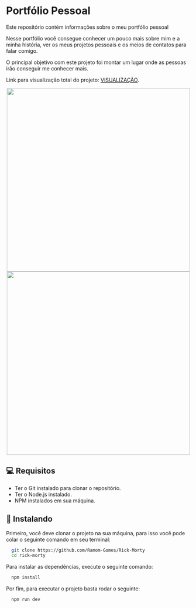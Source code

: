 # Portfólio Pessoal

Este repositório contém informações sobre o meu portfólio pessoal

Nesse portfólio você consegue conhecer um pouco mais sobre mim e a minha história, ver os meus projetos pessoais e os meios de contatos para falar comigo.

O principal objetivo com este projeto foi montar um lugar onde as pessoas irão conseguir me conhecer mais.

Link para visualização total do projeto: [VISUALIZAÇÃO](https://monumental-alfajores-8ca782.netlify.app/).

<div align="center" display="flex">
<img src="https://user-images.githubusercontent.com/110055468/235494642-5dfcb2b6-ca92-45b9-adb1-10000c13f0e0.jpeg" width="500px" />
<img src="https://user-images.githubusercontent.com/110055468/235496245-86a3b650-f067-4d8e-a67c-0ff6ef4f5b2f.jpeg" width="500px" />
</div>




## 💻 Requisitos

* Ter o Git instalado para clonar o repositório.
* Ter o Node.js instalado.
* NPM instalados em sua máquina.




## 🚀 Instalando

Primeiro, você deve clonar o projeto na sua máquina, para isso você pode colar o seguinte comando em seu terminal:

```bash
  git clone https://github.com/Ramom-Gomes/Rick-Morty
  cd rick-morty
```
Para instalar as dependências, execute o seguinte comando:

```bash
  npm install
```

Por fim, para executar o projeto basta rodar o seguinte:

```bash
  npm run dev
```
